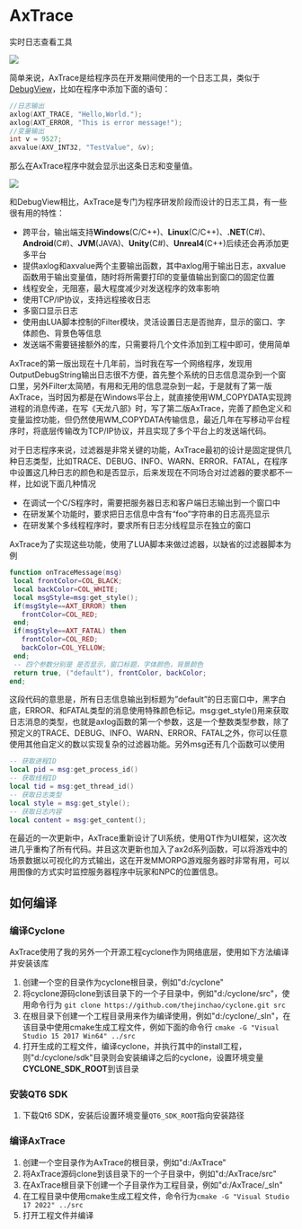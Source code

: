 # AxTrace
实时日志查看工具

![](http://thecodeway.com/blog/wp-content/uploads/2016/05/axtrace01.gif)

简单来说，AxTrace是给程序员在开发期间使用的一个日志工具，类似于[DebugView](https://technet.microsoft.com/en-us/sysinternals/debugview)，比如在程序中添加下面的语句：
```C++
//日志输出
axlog(AXT_TRACE, "Hello,World.");
axlog(AXT_ERROR, "This is error message!");
//变量输出
int v = 9527;
axvalue(AXV_INT32, "TestValue", &v);
```
那么在AxTrace程序中就会显示出这条日志和变量值。

![](http://thecodeway.com/blog/wp-content/uploads/2016/05/axtrace02.gif)

和DebugView相比，AxTrace是专门为程序研发阶段而设计的日志工具，有一些很有用的特性：
* 跨平台，输出端支持**Windows**(C/C++)、**Linux**(C/C++)、**.NET**(C#)、**Android**(C#)、**JVM**(JAVA)、**Unity**(C#)、**Unreal4**(C++)后续还会再添加更多平台
* 提供axlog和axvalue两个主要输出函数，其中axlog用于输出日志，axvalue函数用于输出变量值，随时将所需要打印的变量值输出到窗口的固定位置
* 线程安全，无阻塞，最大程度减少对发送程序的效率影响
* 使用TCP/IP协议，支持远程接收日志
* 多窗口显示日志
* 使用由LUA脚本控制的Filter模块，灵活设置日志是否抛弃，显示的窗口、字体颜色、背景色等信息
* 发送端不需要链接额外的库，只需要将几个文件添加到工程中即可，使用简单

AxTrace的第一版出现在十几年前，当时我在写一个网络程序，发现用OutputDebugString输出日志很不方便，首先整个系统的日志信息混杂到一个窗口里，另外Filter太简陋，有用和无用的信息混杂到一起，于是就有了第一版AxTrace，当时因为都是在Windows平台上，就直接使用WM_COPYDATA实现跨进程的消息传递，在写《天龙八部》时，写了第二版AxTrace，完善了颜色定义和变量监控功能，但仍然使用WM_COPYDATA传输信息，最近几年在写移动平台程序时，将底层传输改为TCP/IP协议，并且实现了多个平台上的发送端代码。

对于日志程序来说，过滤器是非常关键的功能，AxTrace最初的设计是固定提供几种日志类型，比如TRACE、DEBUG、INFO、WARN、ERROR、FATAL，在程序中设置这几种日志的颜色和是否显示，后来发现在不同场合对过滤器的要求都不一样，比如说下面几种情况
* 在调试一个C/S程序时，需要把服务器日志和客户端日志输出到一个窗口中
* 在研发某个功能时，要求把日志信息中含有“foo”字符串的日志高亮显示
* 在研发某个多线程程序时，要求所有日志分线程显示在独立的窗口

AxTrace为了实现这些功能，使用了LUA脚本来做过滤器，以缺省的过滤器脚本为例
```LUA
function onTraceMessage(msg) 
 local frontColor=COL_BLACK; 
 local backColor=COL_WHITE; 
 local msgStyle=msg:get_style(); 
 if(msgStyle==AXT_ERROR) then 
   frontColor=COL_RED; 
 end; 
 if(msgStyle==AXT_FATAL) then 
   frontColor=COL_RED; 
   backColor=COL_YELLOW; 
 end; 
 -- 四个参数分别是 是否显示，窗口标题，字体颜色，背景颜色
 return true, ("default"), frontColor, backColor; 
end; 
```
这段代码的意思是，所有日志信息输出到标题为”default”的日志窗口中，黑字白底，ERROR、和FATAL类型的消息使用特殊颜色标记。msg:get_style()用来获取日志消息的类型，也就是axlog函数的第一个参数，这是一个整数类型参数，除了预定义的TRACE、DEBUG、INFO、WARN、ERROR、FATAL之外，你可以任意使用其他自定义的数以实现复杂的过滤器功能。另外msg还有几个函数可以使用
```LUA
-- 获取进程ID
local pid = msg:get_process_id()
-- 获取线程ID
local tid = msg:get_thread_id()
-- 获取日志类型
local style = msg:get_style();
-- 获取日志内容
local content = msg:get_content();
```
在最近的一次更新中，AxTrace重新设计了UI系统，使用QT作为UI框架，这次改进几乎重构了所有代码。并且这次更新也加入了ax2d系列函数，可以将游戏中的场景数据以可视化的方式输出，这在开发MMORPG游戏服务器时非常有用，可以用图像的方式实时监控服务器程序中玩家和NPC的位置信息。

## 如何编译
### 编译Cyclone
AxTrace使用了我的另外一个开源工程cyclone作为网络底层，使用如下方法编译并安装该库

1.  创建一个空的目录作为cyclone根目录，例如"d:/cyclone"
2.  将cyclone源码clone到该目录下的一个子目录中，例如"d:/cyclone/src"，使用命令行为
``` git clone https://github.com/thejinchao/cyclone.git src ```
3.  在根目录下创建一个工程目录用来作为编译使用，例如"d:/cyclone/_sln"，在该目录中使用cmake生成工程文件，例如下面的命令行
``` cmake -G "Visual Studio 15 2017 Win64" ../src  ```
4.  打开生成的工程文件，编译cyclone，并执行其中的install工程，则"d:/cyclone/sdk"目录则会安装编译之后的cyclone，设置环境变量**CYCLONE_SDK_ROOT**到该目录

### 安装QT6 SDK
1. 下载Qt6 SDK，安装后设置环境变量`QT6_SDK_ROOT`指向安装路径

### 编译AxTrace
1. 创建一个空目录作为AxTrace的根目录，例如"d:/AxTrace"
2. 将AxTrace源码clone到该目录下的一个子目录中，例如"d:/AxTrace/src"
3. 在AxTrace根目录下创建一个子目录作为工程目录，例如"d:/AxTrace/_sln"
4. 在工程目录中使用cmake生成工程文件，命令行为`cmake -G "Visual Studio 17 2022" ../src`
5. 打开工程文件并编译

